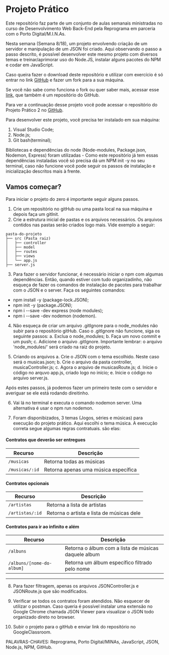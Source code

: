 <h1> Projeto Prático </h1>

Este repositório faz parte de um conjunto de aulas semanais ministradas no curso de Desenvolvimento Web Back-End pela Reprograma em parceria com o Porto Digital/M.I.N.As.

Nesta semana (Semana 8/18), um projeto envolvendo criação de um servidor e manipulação de um JSON foi criado. 
Aqui observando o passo a passo descrito, é possível desenvolver este mesmo projeto com diversos temas e treinar/aprimorar uso do Node.JS, instalar alguns pacotes do NPM e codar em JavaScript.

Caso queira fazer o download deste repositório e utilizar com exercício é só entrar no link [GitHub](https://github.com/eline-create/projeto-pratico) e fazer um fork para a sua máquina. 

Se você não sabe como funciona o fork ou quer saber mais, acessar esse [link](https://www.lambda3.com.br/2016/02/mantendo-um-fork-atualizado-no-github/), que também é um repositório do GitHub.

Para ver a continuação desse projeto você pode acessar o repositório do Projeto Prático 2 no [GitHub](https://github.com/eline-create/projeto-pratico2).


Para desenvolver este projeto, você precisa ter instalado em sua máquina:

1. Visual Studio Code;
2. Node.js;
3. Git bash(terminal);

Bibliotecas e dependências do node (Node-modules, Package.json, Nodemon, Express) foram utilizadas - Como este repositório já tem essas dependências instaladas você só precisa dá um NPM init -y no seu terminal, caso não funcione você pode seguir os passos de instalação e inicialização descritos mais à frente.


<h2> Vamos começar? </h2>

Para iniciar o projeto do zero é importante seguir alguns passos.

1. Crie um repositório no gitHub ou uma pasta local na sua máquina e depois faça um gitInit.
2. Crie a estrutura inicial de pastas e os arquivos necessários. Os arquivos contidos nas pastas serão criados logo mais. Vide exemplo a seguir:

```
pasta-do-projeto
├── src (Pasta raiz)
│   ├── controller
│   ├── model
│   ├── routes
│   ├── views
│   └── app.js
├── server.js

```

3. Para fazer o servidor funcionar, é necessário iniciar o npm com algumas dependências. Então, quando estiver com tudo organizadinho, não esqueça de fazer os comandos de instalação de pacotes para trabalhar com o JSON e o server.
Faça os seguintes comandos:

- npm install -y (package-lock.JSON);
- npm init -y (package.JSON);
- npm i --save -dev express (node modules);
- npm i --save -dev nodemon (nodemon).

4. Não esqueça de criar um arquivo .gitIgnore para o node_modules não subir para o repositório gitHub. Caso o .gitIgnore não funcione, siga os seguinte passos:
    a. Exclua o node_modules;
    b. Faça um novo commit e um push;
    c. Adicione o arquivo .gitIgnore.
    Importante lembrar: o arquivo 'node_modules/' será criado na raiz do projeto.

5. Criando os arquivos
    a. Crie o JSON com o tema escolhido. Neste caso será o musicas.json;
    b. Crie o arquivo da pasta controller, musicaController.js;
    c. Agora o arquivo de musicasRoute.js;
    d. Inicie o código no arquvo app.js, criado logo no início;
    e. Inicie o código no arquivo server.js. 

Após estes passos, já podemos fazer um primeiro teste com o servidor e averiguar se ele está rodando direitinho.

6. Vai lá no terminal e executa o comando nodemon server. Uma alternativa é usar o npm run nodemon.

7. Foram disponibizados, 3 temas (Jogos, séries e músicas) para execução do projeto prático. Aqui escolhi o tema música. A execução correta segue algumas regras contratuais. são elas:

#### Contratos que deverão ser entregues

| Recurso        | Descrição                            |
| -------------- | ------------------------------------ |
| `/musicas`     | Retorna todas as músicas             |
| `/musicas/:id` | Retorna apenas uma música específica |

#### Contratos opcionais

| Recurso         | Descrição                                 |
| --------------- | ----------------------------------------- |
| `/artistas`     | Retorna a lista de artistas               |
| `/artistas/:id` | Retorna o artista e lista de músicas dele |

#### Contratos para ir ao infinito e além

| Recurso                   | Descrição                                            |
| ------------------------- | ---------------------------------------------------- |
| `/albuns`                 | Retorna o álbum com a lista de músicas daquele album |
| `/albuns/[nome-do-album]` | Retorna um álbum específico filtrado pelo nome       |

---

8. Para fazer filtragem, apenas os arquivos JSONController.js e JSONRoute.js que são modificados.

9. Verificar se todos os contratos foram atendidos. Não esquecer de utilizar o postman. Caso queria é possível instalar uma extensão no Google Chrome chamada JSON Viewer para visualizar o JSON todo organizado direto no browser.

10. Subir o projeto para o gitHub e enviar link do repositório no GoogleClassroom.


PALAVRAS-CHAVES: Reprograma, Porto Digital/MINAs, JavaScript, JSON, Node.js, NPM, GitHub.